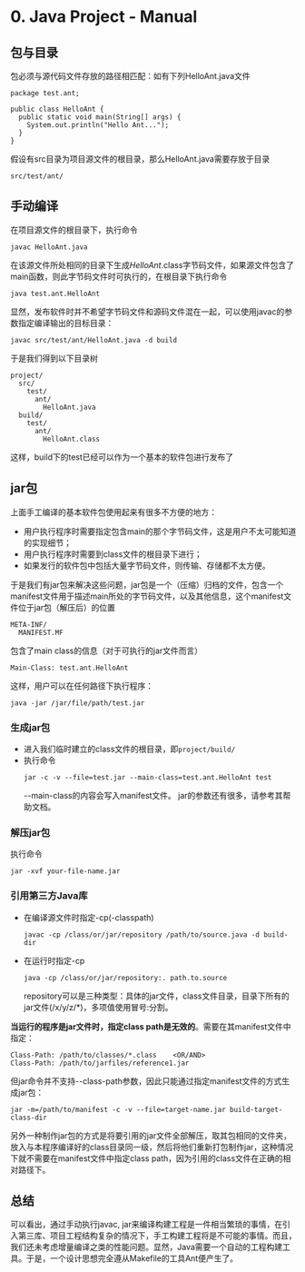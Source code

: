 # 0. Java Project - Manual
## 包与目录
包必须与源代码文件存放的路径相匹配：如有下列HelloAnt.java文件
```
package test.ant;

public class HelloAnt {
  public static void main(String[] args) {
    System.out.println("Hello Ant...");
  }
}
```
假设有src目录为项目源文件的根目录，那么HelloAnt.java需要存放于目录
```
src/test/ant/
```
## 手动编译
在项目源文件的根目录下，执行命令
```
javac HelloAnt.java
```
在该源文件所处相同的目录下生成*HelloAnt*.class字节码文件，如果源文件包含了main函数，则此字节码文件时可执行的，在根目录下执行命令
```
java test.ant.HelloAnt
```
显然，发布软件时并不希望字节码文件和源码文件混在一起，可以使用javac的参数指定编译输出的目标目录：
```
javac src/test/ant/HelloAnt.java -d build
```
于是我们得到以下目录树
```
project/
  src/
    test/
      ant/
        HelloAnt.java
  build/
    test/
      ant/
        HelloAnt.class
```
这样，build下的test已经可以作为一个基本的软件包进行发布了
## jar包
上面手工编译的基本软件包使用起来有很多不方便的地方：
* 用户执行程序时需要指定包含main的那个字节码文件，这是用户不太可能知道的实现细节；
* 用户执行程序时需要到class文件的根目录下进行；
* 如果发行的软件包中包括大量字节码文件，则传输、存储都不太方便。

于是我们有jar包来解决这些问题，jar包是一个（压缩）归档的文件，包含一个manifest文件用于描述main所处的字节码文件，以及其他信息，这个manifest文件位于jar包（解压后）的位置
```
META-INF/
  MANIFEST.MF
```
包含了main class的信息（对于可执行的jar文件而言）
```
Main-Class: test.ant.HelloAnt
```
这样，用户可以在任何路径下执行程序：
```
java -jar /jar/file/path/test.jar
```
### 生成jar包
* 进入我们临时建立的class文件的根目录，即```project/build/```
* 执行命令
  ```
  jar -c -v --file=test.jar --main-class=test.ant.HelloAnt test
  ```
  --main-class的内容会写入manifest文件。
  jar的参数还有很多，请参考其帮助文档。

### 解压jar包
执行命令
```
jar -xvf your-file-name.jar
```
### 引用第三方Java库
* 在编译源文件时指定-cp(-classpath)
  ```
  javac -cp /class/or/jar/repository /path/to/source.java -d build-dir
  ```
* 在运行时指定-cp
  ```
  java -cp /class/or/jar/repository:. path.to.source
  ```
  repository可以是三种类型：具体的jar文件，class文件目录，目录下所有的jar文件(/x/y/z/*)，多项值使用冒号:分割。

**当运行的程序是jar文件时，指定class path是无效的**。需要在其manifest文件中指定：
```
Class-Path: /path/to/classes/*.class	<OR/AND>
Class-Path: /path/to/jarfiles/reference1.jar
```
但jar命令并不支持--class-path参数，因此只能通过指定manifest文件的方式生成jar包：
```
jar -m=/path/to/manifest -c -v --file=target-name.jar build-target-class-dir
```
另外一种制作jar包的方式是将要引用的jar文件全部解压，取其包相同的文件夹，放入与本程序编译好的class目录同一级，然后将他们重新打包制作jar，这种情况下就不需要在manifest文件中指定class path，因为引用的class文件在正确的相对路径下。
## 总结
可以看出，通过手动执行javac, jar来编译构建工程是一件相当繁琐的事情，在引入第三库、项目工程结构复杂的情况下，手工构建工程将是不可能的事情。而且，我们还未考虑增量编译之类的性能问题。显然，Java需要一个自动的工程构建工具。于是，一个设计思想完全遵从Makefile的工具Ant便产生了。